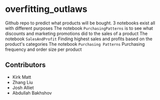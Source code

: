 # overfitting_outlaws

Github repo to predict what products will be bought. 
3 notebooks exist all with different purposes
The notebook `PurchasingPatterns` is to see what discounts and marketing promotions did to the sales of a product
The notebook `SalesAndProfit` Finding highest sales and profits based on the product's categories
The notebook `Purchasing Patterns` Purchasing frequency and order size per product

## Contributors

- Kirk Matt
- Zhang Liu
- Josh Alliet
- Abdullah Bakhshov
